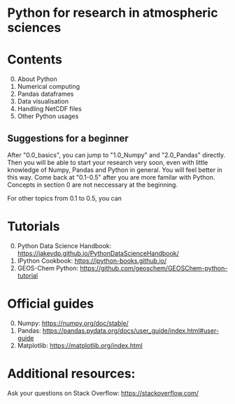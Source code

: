 # Python for research in atmospheric sciences

# Contents
0. About Python
1. Numerical computing
2. Pandas dataframes
3. Data visualisation
4. Handling NetCDF files
5. Other Python usages

## Suggestions for a beginner
After "0.0_basics", you can jump to "1.0_Numpy" and "2.0_Pandas" directly. Then you will be able to start your research very soon, even with little knowledge of Numpy, Pandas and Python in general. You will feel better in this way. Come back at "0.1-0.5" after you are more familar with Python. Concepts in section 0 are not neccessary at the beginning.

For other topics from 0.1 to 0.5, you can 

# Tutorials
0. Python Data Science Handbook: https://jakevdp.github.io/PythonDataScienceHandbook/
1. IPython Cookbook: https://ipython-books.github.io/
2. GEOS-Chem Python: https://github.com/geoschem/GEOSChem-python-tutorial

# Official guides 
0. Numpy: https://numpy.org/doc/stable/
1. Pandas: https://pandas.pydata.org/docs/user_guide/index.html#user-guide
2. Matplotlib: https://matplotlib.org/index.html

# Additional resources:
Ask your questions on Stack Overflow: https://stackoverflow.com/
